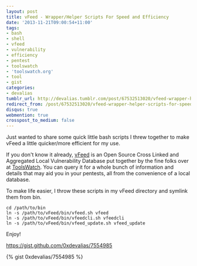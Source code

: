 ```yaml
---
layout: post
title: vFeed - Wrapper/Helper Scripts For Speed and Efficiency
date: '2013-11-21T09:00:54+11:00'
tags:
- bash
- shell
- vfeed
- vulnerability
- efficiency
- pentest
- toolswatch
- 'toolswatch.org'
- tool
- gist
categories:
- devalias
tumblr_url: http://devalias.tumblr.com/post/67532513020/vfeed-wrapper-helper-scripts-for-speed-and-efficiency
redirect_from: /post/67532513020/vfeed-wrapper-helper-scripts-for-speed-and-efficiency
disqus: true
webmention: true
crosspost_to_medium: false
---
```

Just wanted to share some quick little bash scripts I threw together to make vFeed a little quicker/more efficient for my use.

If you don't know it already, [vFeed](https://github.com/toolswatch/vfeed) is an Open Source Cross Linked and Aggregated Local Vulnerability Database put together by the fine folks over at [ToolsWatch](http://www.toolswatch.org/vfeed/). You can query it for a whole bunch of information and details that may aid you in your pentests, all from the convenience of a local database.

To make life easier, I throw these scripts in my vFeed directory and symlink them from bin.

```
cd /path/to/bin
ln -s /path/to/vFeed/bin/vfeed.sh vfeed
ln -s /path/to/vFeed/bin/vfeedcli.sh vfeedcli
ln -s /path/to/vFeed/bin/vfeed_update.sh vfeed_update
```

Enjoy!

https://gist.github.com/0xdevalias/7554985

{% gist 0xdevalias/7554985 %}
